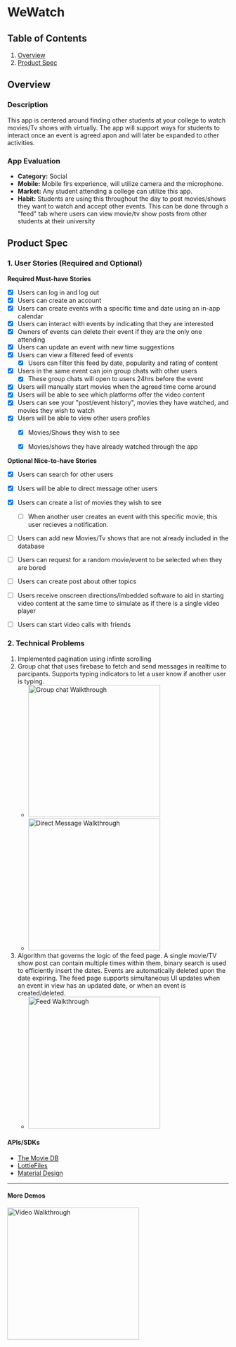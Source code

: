 # WeWatch

## Table of Contents
1. [Overview](#Overview)
2. [Product Spec](#Product-Spec)

## Overview
### Description
This app is centered around finding other students at your college to watch movies/Tv shows with virtually. The app will support ways for students to interact once an event is agreed apon and will later be expanded to other activities.

### App Evaluation
- **Category:** Social
- **Mobile:** Mobile firs  experience, will utilize camera and the microphone.
- **Market:** Any student attending a college can utilize this app.
- **Habit:** Students are using this throughout the day to post movies/shows they want to watch and accept other events. This can be done through a "feed" tab where users can view movie/tv show posts from other students at their university


## Product Spec

### 1. User Stories (Required and Optional)

**Required Must-have Stories**

- [x] Users can log in and log out
- [x] Users can create an account
- [x] Users can create events with a specific time and date using an in-app calendar 
- [x] Users can interact with events by indicating that they are interested
- [x] Owners of events can delete their event if they are the only one attending
- [x] Users can update an event with new time suggestions
- [x] Users can view a filtered feed of events
    - [x] Users can filter this feed by date, popularity and rating of content
- [x] Users in the same event can join group chats with other users
    - [x] These group chats will open to users 24hrs before the event
- [x] Users will manually start movies when the agreed time come around
- [x] Users will be able to see which platforms offer the video content
- [x] Users can see your "post/event history", movies they have watched, and movies they wish to watch
- [x] Users will be able to view other users profiles
    - [x] Movies/Shows they wish to see
    - [x] Movies/shows they have already watched through the app


**Optional Nice-to-have Stories**

- [x] Users can search for other users
- [x] Users will be able to direct message other users
- [x] Users can create a list of movies they wish to see 
    - [ ] When another user creates an event with this specific movie, this user recieves a notification.
- [ ] Users can add new Movies/Tv shows that are not already included in the database
- [ ] Users can request for a random movie/event to be selected when they are bored
- [ ] Users can create post about other topics
- [ ] Users receive onscreen directions/imbedded software to aid in starting video content at the same time to simulate as if there is a single video player
- [ ] Users can start video calls with friends


### 2. Technical Problems
1. Implemented pagination using infinte scrolling 
2. Group chat that uses firebase to fetch and send messages in realtime to parcipants. Supports typing indicators to let a user know if another user is typing.
    * <img src='./demos/groupchatdemo1.gif' title='Group chat Walkthrough' width='300' alt='Group chat Walkthrough' />
    * <img src='./demos/DmDemo.gif' title='Direct message Walkthrough' width='300' alt='Direct Message Walkthrough' />
4. Algorithm that governs the logic of the feed page. A single movie/TV show post can contain multiple times within them, binary search is used to efficiently insert the dates. Events are automatically deleted upon the date expiring. The feed page supports simultaneous UI updates when an event in view has an updated date, or when an event is created/deleted.
    * <img src='./demos/feedUpdates4.gif' title='Feed Walkthrough' width='300' alt='Feed Walkthrough' />

#### APIs/SDKs 
* <a href="https://www.themoviedb.org/?language=en-US">The Movie DB</a>
* <a href="https://lottiefiles.com">LottieFiles</a>
* <a href="https://material.io/design">Material Design</a>
----

#### More Demos
<img src='./demos/demo1.gif' title='Video Walkthrough' width='300' alt='Video Walkthrough' />
